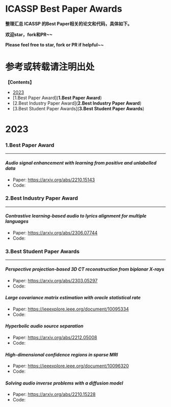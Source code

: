 # **ICASSP Best Paper Awards**

**整理汇总 ICASSP 的Best Paper相关的论文和代码，具体如下。**

**欢迎star，fork和PR~~**

**Please feel free to star, fork or PR if helpful~~**

# **参考或转载请注明出处**

**【Contents】**

- [2023](2023)
- [1.Best Paper Award](**1.Best Paper Award**)
- [2.Best Industry Paper Award](**2.Best Industry Paper Award**)
- [3.Best Student Paper Awards](**3.Best Student Paper Awards**)

<a name="#2023"></a>

# 2023

<a name="###**1.Best Paper Award**"></a>

### **1.Best Paper Award**

------

#### *Audio signal enhancement with learning from positive and unlabelled data*

- Paper: https://arxiv.org/abs/2210.15143
- Code: 

<a name="###**2.Best Industry Paper Award**"></a>

### **2.Best Industry Paper Award**

------

#### *Contrastive learning-based audio to lyrics alignment for multiple languages*

- Paper: https://arxiv.org/abs/2306.07744
- Code: 

<a name="**3.Best Student Paper Awards**"></a>

### **3.Best Student Paper Awards**

------

#### *Perspective projection-based 3D CT reconstruction from biplanar X-rays*

- Paper: https://arxiv.org/abs/2303.05297
- Code: 

#### *Large covariance matrix estimation with oracle statistical rate*

- Paper: https://ieeexplore.ieee.org/document/10095334
- Code: 

#### *Hyperbolic audio source separation*

- Paper: https://arxiv.org/abs/2212.05008
- Code: 

#### *High-dimensional confidence regions in sparse MRI*

- Paper: https://ieeexplore.ieee.org/document/10096320
- Code: 

#### *Solving audio inverse problems with a diffusion model*

- Paper: https://arxiv.org/abs/2210.15228
- Code: 

